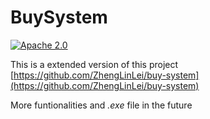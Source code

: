 # BuySystem 

[![Apache 2.0](https://img.shields.io/badge/License-Apache%202.0-blue.svg)](https://opensource.org/licenses/Apache-2.0)


This is a extended version of this project [https://github.com/ZhengLinLei/buy-system](https://github.com/ZhengLinLei/buy-system)


More funtionalities and *.exe* file in the future